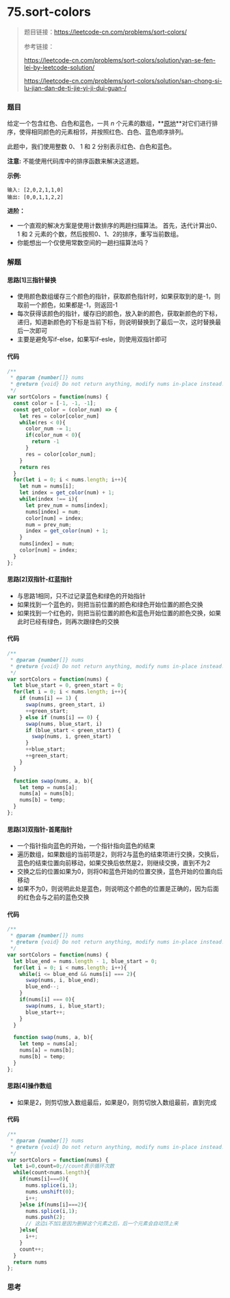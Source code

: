 # 75.sort-colors

> 题目链接：https://leetcode-cn.com/problems/sort-colors/
>
> 参考链接：
>
> https://leetcode-cn.com/problems/sort-colors/solution/yan-se-fen-lei-by-leetcode-solution/
>
> https://leetcode-cn.com/problems/sort-colors/solution/san-chong-si-lu-jian-dan-de-ti-jie-yi-ji-dui-guan-/

### 题目

给定一个包含红色、白色和蓝色，一共 *n* 个元素的数组，**[原地](https://baike.baidu.com/item/原地算法)**对它们进行排序，使得相同颜色的元素相邻，并按照红色、白色、蓝色顺序排列。

此题中，我们使用整数 0、 1 和 2 分别表示红色、白色和蓝色。

**注意:**
不能使用代码库中的排序函数来解决这道题。

**示例:**

```
输入: [2,0,2,1,1,0]
输出: [0,0,1,1,2,2]
```

**进阶：**

- 一个直观的解决方案是使用计数排序的两趟扫描算法。
  首先，迭代计算出0、1 和 2 元素的个数，然后按照0、1、2的排序，重写当前数组。
- 你能想出一个仅使用常数空间的一趟扫描算法吗？



### 解题

#### 思路[1]三指针替换

* 使用颜色数组缓存三个颜色的指针，获取颜色指针时，如果获取到的是-1，则取前一个颜色，如果都是-1，则返回-1
* 每次获得该颜色的指针，缓存旧的颜色，放入新的颜色，获取新颜色的下标，递归，知道新颜色的下标是当前下标，则说明替换到了最后一次，这时替换最后一次即可
* 主要是避免写if-else，如果写if-esle，则使用双指针即可

#### 代码

```javascript
/**
 * @param {number[]} nums
 * @return {void} Do not return anything, modify nums in-place instead.
 */
var sortColors = function(nums) {
  const color = [-1, -1, -1];
  const get_color = (color_num) => {
    let res = color[color_num]
    while(res < 0){
      color_num -= 1;
      if(color_num < 0){
        return -1
      }
      res = color[color_num];
    }
    return res
  }
  for(let i = 0; i < nums.length; i++){
    let num = nums[i];
    let index = get_color(num) + 1;
    while(index !== i){
      let prev_num = nums[index];
      nums[index] = num;
      color[num] = index;
      num = prev_num;
      index = get_color(num) + 1;
    }
    nums[index] = num;
    color[num] = index;
  }
};
```

#### 思路[2]双指针-红蓝指针

* 与思路1相同，只不过记录蓝色和绿色的开始指针
* 如果找到一个蓝色的，则把当前位置的颜色和绿色开始位置的颜色交换
* 如果找到一个红色的，则把当前位置的颜色和蓝色开始位置的颜色交换，如果此时已经有绿色，则再次跟绿色的交换

#### 代码

```javascript
/**
 * @param {number[]} nums
 * @return {void} Do not return anything, modify nums in-place instead.
 */
var sortColors = function(nums) {
  let blue_start = 0, green_start = 0;
  for(let i = 0; i < nums.length; i++){
    if (nums[i] == 1) {
      swap(nums, green_start, i)
      ++green_start;
    } else if (nums[i] == 0) {
      swap(nums, blue_start, i)
      if (blue_start < green_start) {
        swap(nums, i, green_start)
      }
      ++blue_start;
      ++green_start;
    }
  }

  function swap(nums, a, b){
    let temp = nums[a];
    nums[a] = nums[b];
    nums[b] = temp;
  }
};
```

#### 思路[3]双指针-首尾指针

* 一个指针指向蓝色的开始，一个指针指向蓝色的结束
* 遍历数组，如果数组的当前项是2，则将2与蓝色的结束项进行交换，交换后，蓝色的结束位置向前移动，如果交换后依然是2，则继续交换，直到不为2
* 交换之后的位置如果为0，则将0和蓝色开始的位置交换，蓝色开始的位置向后移动
* 如果不为0，则说明此处是蓝色，则说明这个颜色的位置是正确的，因为后面的红色会与之前的蓝色交换

#### 代码

```javascript
/**
 * @param {number[]} nums
 * @return {void} Do not return anything, modify nums in-place instead.
 */
var sortColors = function(nums) {
  let blue_end = nums.length - 1, blue_start = 0;
  for(let i = 0; i < nums.length; i++){
    while(i <= blue_end && nums[i] === 2){
      swap(nums, i, blue_end);
      blue_end--;
    }
    if(nums[i] === 0){
      swap(nums, i, blue_start);
      blue_start++;
    }
  }

  function swap(nums, a, b){
    let temp = nums[a];
    nums[a] = nums[b];
    nums[b] = temp;
  }
};
```

#### 思路[4]操作数组

* 如果是2，则剪切放入数组最后，如果是0，则剪切放入数组最前，直到完成

#### 代码

```javascript
/**
 * @param {number[]} nums
 * @return {void} Do not return anything, modify nums in-place instead.
 */
var sortColors = function(nums) {
  let i=0,count=0;//count表示循环次数
  while(count<nums.length){
    if(nums[i]===0){
      nums.splice(i,1);
      nums.unshift(0);
      i++;
    }else if(nums[i]===2){
      nums.splice(i,1);
      nums.push(2);
      // 这边i不加1是因为删掉这个元素之后，后一个元素会自动顶上来
    }else{
      i++;
    }
    count++;
  }
  return nums
};
```



### 思考